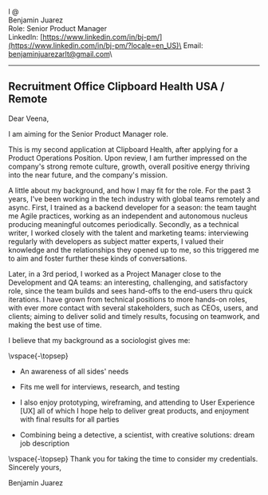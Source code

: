 l @\
Benjamin Juarez\
Role: Senior Product Manager \
LinkedIn:
[https://www.linkedin.com/in/bj-pm/](https://www.linkedin.com/in/bj-pm/?locale=en_US)\
Email: [benjaminjuarezarlt\@gmail.com](benjaminjuarezarlt@gmail.com)\

  --------------------
  Recruitment Office
  Clipboard Health
  USA / Remote
  --------------------

Dear Veena,

I am aiming for the Senior Product Manager role.

This is my second application at Clipboard Health, after applying for a Product Operations Position. Upon review, I am further impressed on the company's strong remote culture, growth, overall positive energy thriving into the near future, and the company's mission. 

A little about my background, and how I may fit for the role. For the past 3 years, I've been working in the tech industry with global
teams remotely and async. First, I trained as a backend developer for a
season: the team taught me Agile practices, working as an independent
and autonomous nucleus producing meaningful outcomes periodically.
Secondly, as a technical writer, I worked closely with the talent and
marketing teams: interviewing regularly with developers as subject
matter experts, I valued their knowledge and the relationships they
opened up to me, so this triggered me to aim and foster further these
kinds of conversations.

Later, in a 3rd period, I worked as a Project Manager close to the
Development and QA teams: an interesting, challenging, and satisfactory
role, since the team builds and sees hand-offs to the end-users thru
quick iterations. I have grown from technical positions to more hands-on
roles, with ever more contact with several stakeholders, such as CEOs,
users, and clients; aiming to deliver solid and timely results, focusing
on teamwork, and making the best use of time.

I believe that my background as a sociologist gives me:

\vspace{-\topsep}
-   An awareness of all sides' needs

-   Fits me well for interviews, research, and testing

-   I also enjoy prototyping, wireframing, and attending to User
    Experience \[UX\] all of which I hope help to deliver great
    products, and enjoyment with final results for all parties

-   Combining being a detective, a scientist, with creative solutions:
    dream job description

\vspace{-\topsep}
Thank you for taking the time to consider my credentials.\
Sincerely yours,

Benjamin Juarez
